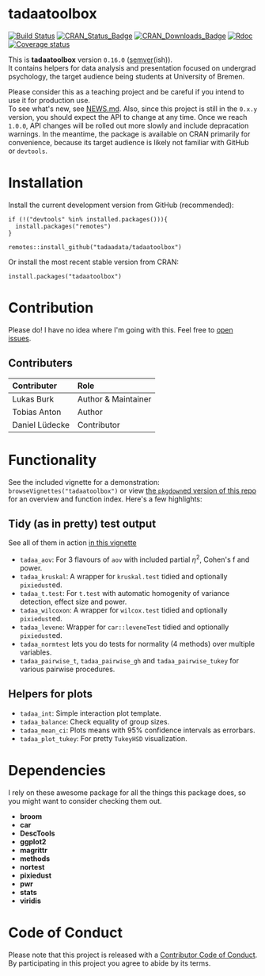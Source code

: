 
<!-- README.md is generated from README.Rmd. Please edit that file -->
tadaatoolbox
============

[![Build Status](https://travis-ci.org/tadaadata/tadaatoolbox.svg)](https://travis-ci.org/tadaadata/tadaatoolbox) [![CRAN\_Status\_Badge](https://www.r-pkg.org/badges/version/tadaatoolbox)](https://cran.r-project.org/package=tadaatoolbox) [![CRAN\_Downloads\_Badge](https://cranlogs.r-pkg.org/badges/tadaatoolbox)](https://cran.r-project.org/package=tadaatoolbox) [![Rdoc](http://www.rdocumentation.org/badges/version/tadaatoolbox)](http://www.rdocumentation.org/packages/tadaatoolbox) [![Coverage status](https://codecov.io/gh/tadaadata/tadaatoolbox/branch/master/graph/badge.svg)](https://codecov.io/github/tadaadata/tadaatoolbox?branch=master)

This is **tadaatoolbox** version `0.16.0` ([semver](http://semver.org/)(ish)).<br /> It contains helpers for data analysis and presentation focused on undergrad psychology, the target audience being students at University of Bremen.

Please consider this as a teaching project and be careful if you intend to use it for production use.<br /> To see what's new, see [NEWS.md](https://github.com/tadaadata/tadaatoolbox/blob/master/NEWS.md).
Also, since this project is still in the `0.x.y` version, you should expect the API to change at any time. Once we reach `1.0.0`, API changes will be rolled out more slowly and include depracation warnings. In the meantime, the package is available on CRAN primarily for convenience, because its target audience is likely not familiar with GitHub or `devtools`.

Installation
============

Install the current development version from GitHub (recommended):

    if (!("devtools" %in% installed.packages())){
      install.packages("remotes")
    }

    remotes::install_github("tadaadata/tadaatoolbox")

Or install the most recent stable version from CRAN:

    install.packages("tadaatoolbox")

Contribution
============

Please do! I have no idea where I'm going with this. Feel free to [open issues](https://github.com/tadaadata/tadaatoolbox/issues).

Contributers
------------

| Contributer    | Role                |
|:---------------|:--------------------|
| Lukas Burk     | Author & Maintainer |
| Tobias Anton   | Author              |
| Daniel Lüdecke | Contributor         |

Functionality
=============

See the included vignette for a demonstration: `browseVignettes("tadaatoolbox")` or view [the `pkgdown`ed version of this repo](http://tadaatoolbox.tadaa-data.de/) for an overview and function index.
Here's a few highlights:

Tidy (as in pretty) test output
-------------------------------

See all of them in action [in this vignette](http://tadaatoolbox.tadaa-data.de/articles/test_output.html)

-   `tadaa_aov`: For 3 flavours of `aov` with included partial *η*<sup>2</sup>, Cohen's f and power.
-   `tadaa_kruskal`: A wrapper for `kruskal.test` tidied and optionally `pixiedust`ed.
-   `tadaa_t.test`: For `t.test` with automatic homogenity of variance detection, effect size and power.
-   `tadaa_wilcoxon`: A wrapper for `wilcox.test` tidied and optionally `pixiedust`ed.
-   `tadaa_levene`: Wrapper for `car::leveneTest` tidied and optionally `pixiedust`ed.
-   `tadaa_normtest` lets you do tests for normality (4 methods) over multiple variables.
-   `tadaa_pairwise_t`, `tadaa_pairwise_gh` and `tadaa_pairwise_tukey` for various pairwise procedures.

Helpers for plots
-----------------

-   `tadaa_int`: Simple interaction plot template.
-   `tadaa_balance`: Check equality of group sizes.
-   `tadaa_mean_ci`: Plots means with 95% confidence intervals as errorbars.
-   `tadaa_plot_tukey`: For pretty `TukeyHSD` visualization.

Dependencies
============

I rely on these awesome package for all the things this package does, so you might want to consider checking them out.

-   **broom**
-   **car**
-   **DescTools**
-   **ggplot2**
-   **magrittr**
-   **methods**
-   **nortest**
-   **pixiedust**
-   **pwr**
-   **stats**
-   **viridis**

Code of Conduct
===============

Please note that this project is released with a [Contributor Code of Conduct](CONDUCT.md). By participating in this project you agree to abide by its terms.
